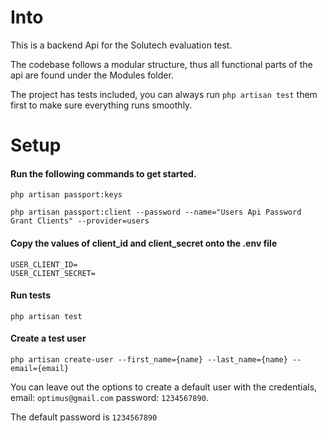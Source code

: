 # Into

This is a backend Api for the Solutech evaluation test.

The codebase follows a modular structure, thus all functional
parts of the api are found under the Modules folder.

The project has tests included, you can always run `php artisan test`
them first to make sure everything runs smoothly.

# Setup

#### Run the following commands to get started.

    php artisan passport:keys

    php artisan passport:client --password --name="Users Api Password Grant Clients" --provider=users

#### Copy the values of client_id and client_secret onto the .env file

    USER_CLIENT_ID=
    USER_CLIENT_SECRET=

#### Run tests

    php artisan test

#### Create a test user
    
    php artisan create-user --first_name={name} --last_name={name} --email={email}

You can leave out the options to create a 
default user with the credentials, email: `optimus@gmail.com` password: `1234567890`.

The default password is `1234567890`
